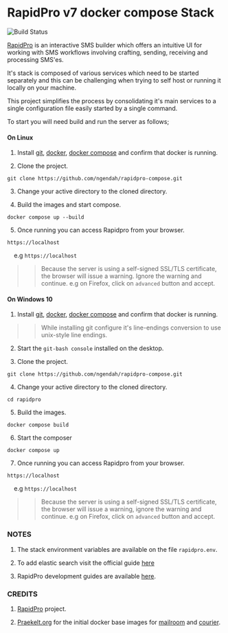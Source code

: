 RapidPro v7 docker compose Stack
=================================

![Build Status](https://github.com/ngendah/rapidpro-compose/actions/workflows/linux.yaml/badge.svg)


[RapidPro](https://github.com/rapidpro/rapidpro) is an interactive SMS builder which offers an intuitive UI for working with SMS workflows involving crafting, sending, receiving and processing SMS'es.

It's stack is composed of various services which need to be started separately and this can be challenging when trying to self host or running it locally on your machine.

This project simplifies the process by consolidating it's main services to a single configuration file easily started by a single command.


To start you will need build and run the server as follows;

#### On Linux

1. Install [git](https://github.com/git-guides/install-git), [docker](https://docs.docker.com/engine/), [docker compose](https://docs.docker.com/compose/) and confirm that docker is running.

2. Clone the project.

```
git clone https://github.com/ngendah/rapidpro-compose.git
```

3. Change your active directory to the cloned directory.

4. Build the images and start compose.

```
docker compose up --build
```

5. Once running you can access Rapidpro from your browser.

```
https://localhost
```

&nbsp;&nbsp;&nbsp;&nbsp;e.g `https://localhost`

>> Because the server is using a self-signed SSL/TLS certificate, the browser will issue a warning. Ignore the warning and continue. e.g on Firefox, click on `advanced` button and accept.

#### On Windows 10

1. Install [git](https://github.com/git-guides/install-git), [docker](https://docs.docker.com/engine/install/), [docker compose](https://docs.docker.com/compose/install/) and confirm that docker is running.

>> While installing git configure it's line-endings conversion to use unix-style line endings.

2. Start the `git-bash console` installed on the desktop.

3. Clone the project.

```
git clone https://github.com/ngendah/rapidpro-compose.git
```

4. Change your active directory to the cloned directory.

```
cd rapidpro
```

5. Build the images.

```
docker compose build
```

6. Start the composer

```
docker compose up
```

7. Once running you can access Rapidpro from your browser.

```
https://localhost
```

&nbsp;&nbsp;&nbsp;&nbsp;e.g `https://localhost`

>> Because the server is using a self-signed SSL/TLS certificate, the browser will issue a warning, ignore the warning and continue. e.g on Firefox, click on `advanced` button and accept.


### NOTES

1. The stack environment variables are available on the file `rapidpro.env`.

2. To add elastic search visit the official guide [here](https://www.elastic.co/guide/en/elasticsearch/reference/current/docker.html)

3. RapidPro development guides are available [here](http://rapidpro.github.io/rapidpro/).


### CREDITS

1. [RapidPro](https://github.com/rapidpro/rapidpro) project.

2. [Praekelt.org](https://github.com/praekeltfoundation) for the initial docker base images for [mailroom](https://github.com/praekeltfoundation/mailroom-docker) and [courier](https://github.com/praekeltfoundation/courier-docker).
